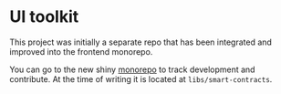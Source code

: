 # UI toolkit

This project was initially a separate repo that has been integrated and improved into the frontend monorepo.

You can go to the new shiny [monorepo](https://github.com/vegaprotocol/frontend-monorepo) to track development and contribute. At the time of writing it is located at `libs/smart-contracts`.
